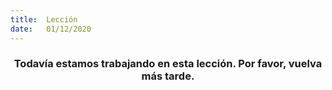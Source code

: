 ```yaml
---
title:  Lección
date:   01/12/2020
---
```


### <center>Todavía estamos trabajando en esta lección. Por favor, vuelva más tarde.</center>